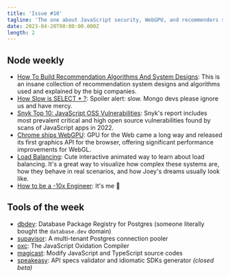 ```yaml
---
title: 'Issue #10'
tagline: 'The one about JavaScript security, WebGPU, and recommenders systems'
date: 2023-04-20T00:00:00.000Z
length: 2
---
```


## Node weekly

* [How To Build Recommendation Algorithms And System Designs](https://dub.sh/9HnXNaA): This is an insane collection of recommendation system designs and algorithms used and explained by the big companies.
* [How Slow is SELECT \* ?](https://dub.sh/X4XgU6h): Spoiler alert: slow. Mongo devs please ignore us and have mercy.
* [Snyk Top 10: JavaScript OSS Vulnerabilities](https://dub.sh/tIE4QS4): Snyk's report includes most prevalent critical and high open source vulnerabilities found by scans of JavaScript apps in 2022.
* [Chrome ships WebGPU](https://dub.sh/TSRhv3n): GPU for the Web came a long way and released its first graphics API for the browser, offering significant performance improvements for WebGL.
* [Load Balancing](https://dub.sh/MiwFzeT): Cute interactive animated way to learn about load balancing. It's a great way to visualize how complex these systems are, how they behave in real scenarios, and how Joey's dreams usually look like.
* [How to be a -10x Engineer](https://dub.sh/4MbzTBn): It's me 🤡

## Tools of the week

* [dbdev](https://dub.sh/sY9X5p6): Database Package Registry for Postgres (someone literally bought the `database.dev` domain)
* [supavisor](https://dub.sh/POQfkwQ): A multi-tenant Postgres connection pooler
* [oxc](https://dub.sh/2tHXAcS): The JavaScript Oxidation Compiler
* [magicast](https://dub.sh/BFRQTj8): Modify JavaScript and TypeScript source codes
* [speakeasy](https://dub.sh/kEWF6L2): API specs validator and idiomatic SDKs generator *(closed beta)*
